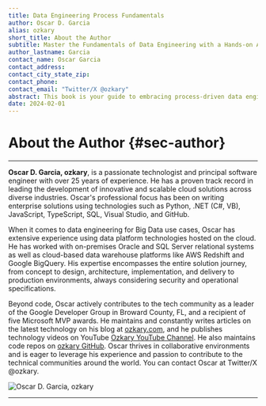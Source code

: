 ```yaml
---
title: Data Engineering Process Fundamentals
author: Oscar D. Garcia
alias: ozkary
short_title: About the Author
subtitle: Master the Fundamentals of Data Engineering with a Hands-on Approach
author_lastname: Garcia
contact_name: Oscar Garcia
contact_address: 
contact_city_state_zip: 
contact_phone: 
contact_email: "Twitter/X @ozkary"
abstract: This book is your guide to embracing process-driven data engineering with the latest technologies, including Python, Jupyter Notebooks, Docker, GitHub, Data Lakes, Pipelines, Orchestration, Data warehouses, and visualization tools like Looker. Explore hands-on applications and move beyond theory, mastering the intricacies of data engineering with a focus on practical implementation. 👍 This book is accompanied by a GitHub repository and YouTube videos that provide additional resources to review and reinforce the material.`<w:p><w:r><w:br w:type="page"/></w:r></w:p>`{=openxml}
date: 2024-02-01
---
```


# About the Author {#sec-author}

---

**Oscar D. Garcia, ozkary**, is a passionate technologist and principal software engineer with over 25 years of experience. He has a proven track record in leading the development of innovative and scalable cloud solutions across diverse industries. Oscar's professional focus has been on writing enterprise solutions using technologies such as Python, .NET (C#, VB), JavaScript, TypeScript, SQL, Visual Studio, and GitHub.

When it comes to data engineering for Big Data use cases, Oscar has extensive experience using data platform technologies hosted on the cloud. He has worked with on-premises Oracle and SQL Server relational systems as well as cloud-based data warehouse platforms like AWS Redshift and Google BigQuery. His expertise encompasses the entire solution journey, from concept to design, architecture, implementation, and delivery to production environments, always considering security and operational specifications.

Beyond code, Oscar actively contributes to the tech community as a leader of the Google Developer Group in Broward County, FL, and a recipient of five Microsoft MVP awards. He maintains and constantly writes articles on the latest technology on his blog at [ozkary.com](ozkary.com), and he publishes technology videos on YouTube [Ozkary YouTube Channel](http://www.youtube.com/@ozkary). He also maintains code repos on [ozkary GitHub](https://github.com/ozkary). Oscar thrives in collaborative environments and is eager to leverage his experience and passion to contribute to the technical communities around the world. You can contact Oscar at Twitter/X @ozkary.


![Oscar D. Garcia, ozkary](images/ozkary.png "ozkary")

---
